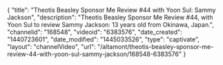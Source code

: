 {
    "title": "Theotis Beasley Sponsor Me Review #44 with Yoon Sul: Sammy Jackson",
    "description": "Theotis Beasley Sponsor Me Review #44, with Yoon Sul to review Sammy Jackson: 13 years old from Okinawa, Japan.",
    "channelid": "168548",
    "videoid": "6383576",
    "date_created": "1440723601",
    "date_modified": "1445033526",
    "type": "captivate",
    "layout": "channelVideo",
    "url": "\/altamont\/theotis-beasley-sponsor-me-review-44-with-yoon-sul-sammy-jackson\/168548-6383576"
}